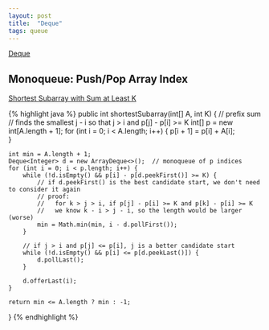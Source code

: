 ```yaml
---
layout: post
title:  "Deque"
tags: queue
---
```

[Deque](https://docs.oracle.com/en/java/javase/14/docs/api/java.base/java/util/Deque.html)

## Monoqueue: Push/Pop Array Index

[Shortest Subarray with Sum at Least K][shortest-subarray-with-sum-at-least-k]

{% highlight java %}
public int shortestSubarray(int[] A, int K) {
    // prefix sum
    // finds the smallest j - i so that j > i and p[j] - p[i] >= K
    int[] p = new int[A.length + 1];
    for (int i = 0; i < A.length; i++) {
        p[i + 1] = p[i] + A[i];   
    }

    int min = A.length + 1;
    Deque<Integer> d = new ArrayDeque<>();  // monoqueue of p indices
    for (int i = 0; i < p.length; i++) {
        while (!d.isEmpty() && p[i] - p[d.peekFirst()] >= K) {
            // if d.peekFirst() is the best candidate start, we don't need to consider it again
            // proof:
            //   for k > j > i, if p[j] - p[i] >= K and p[k] - p[i] >= K
            //   we know k - i > j - i, so the length would be larger (worse)
            min = Math.min(min, i - d.pollFirst());
        }

        // if j > i and p[j] <= p[i], j is a better candidate start
        while (!d.isEmpty() && p[i] <= p[d.peekLast()]) {
            d.pollLast();
        }

        d.offerLast(i);
    }

    return min <= A.length ? min : -1;
}
{% endhighlight %}

[shortest-subarray-with-sum-at-least-k]: https://leetcode.com/problems/shortest-subarray-with-sum-at-least-k/
